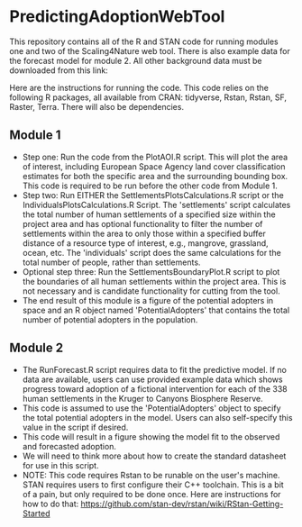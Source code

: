 # PredictingAdoptionWebTool
This repository contains all of the R and STAN code for running modules one and two of the Scaling4Nature web tool. There is also example data for the forecast model for module 2. All other background data must be downloaded from this link:

Here are the instructions for running the code. This code relies on the following R packages, all available from CRAN: tidyverse, Rstan, Rstan, SF, Raster, Terra. There will also be dependencies. 

## Module 1
* Step one: Run the code from the PlotAOI.R script. This will plot the area of interest, including European Space Agency land cover classification estimates for both the specific area and the surrounding bounding box. This code is required to be run before the other code from Module 1.
* Step two: Run EITHER the SettlementsPlotsCalculations.R script or the IndividualsPlotsCalculations.R Script. The 'settlements' script calculates the total number of human settlements of a specified size within the project area and has optional functionality to filter the number of settlements within the area to only those within a specified buffer distance of a resource type of interest, e.g., mangrove, grassland, ocean, etc. The 'individuals' script does the same calculations for the total number of people, rather than settlements.
* Optional step three: Run the SettlementsBoundaryPlot.R script to plot the boundaries of all human settlements within the project area. This is not necessary and is candidate functionality for cutting from the tool.
* The end result of this module is a figure of the potential adopters in space and an R object named 'PotentialAdopters' that contains the total number of potential adopters in the population.

## Module 2
* The RunForecast.R script requires data to fit the predictive model. If no data are available, users can use provided example data which shows progress toward adoption of a fictional intervention for each of the 338 human settlements in the Kruger to Canyons Biosphere Reserve.
* This code is assumed to use the 'PotentialAdopters' object to specify the total potential adopters in the model. Users can also self-specify this value in the script if desired.
* This code will result in a figure showing the model fit to the observed and forecasted adoption.
* We will need to think more about how to create the standard datasheet for use in this script.
* NOTE: This code requires Rstan to be runable on the user's machine. STAN requires users to first configure their C++ toolchain. This is a bit of a pain, but only required to be done once. Here are instructions for how to do that: https://github.com/stan-dev/rstan/wiki/RStan-Getting-Started

